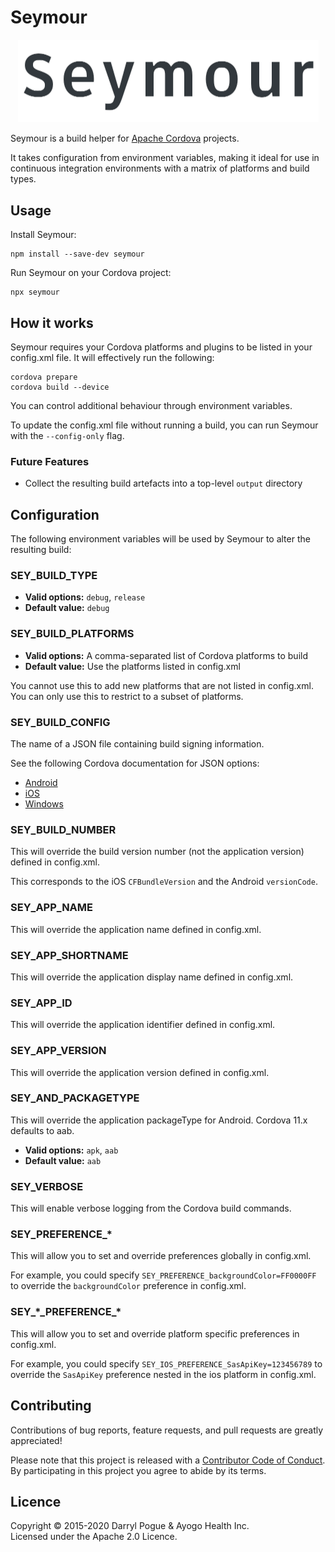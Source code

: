 Seymour
=======

<p align="center">
  <img alt="" width="481" src="https://raw.githubusercontent.com/dpogue/seymour/master/seymour.png">
</p>

Seymour is a build helper for [Apache Cordova](https://cordova.apache.org)
projects.

It takes configuration from environment variables, making it ideal for use in
continuous integration environments with a matrix of platforms and build types.


Usage
-----

Install Seymour:

```
npm install --save-dev seymour
```

Run Seymour on your Cordova project:

```
npx seymour
```


How it works
------------

Seymour requires your Cordova platforms and plugins to be listed in your
config.xml file. It will effectively run the following:

```
cordova prepare
cordova build --device
```

You can control additional behaviour through environment variables.

To update the config.xml file without running a build, you can run Seymour with
the `--config-only` flag.

### Future Features

* Collect the resulting build artefacts into a top-level `output` directory


Configuration
-------------

The following environment variables will be used by Seymour to alter the
resulting build:

### SEY_BUILD_TYPE

* **Valid options:** `debug`, `release`
* **Default value:** `debug`

### SEY_BUILD_PLATFORMS

* **Valid options:** A comma-separated list of Cordova platforms to build
* **Default value:** Use the platforms listed in config.xml

You cannot use this to add new platforms that are not listed in config.xml. You
can only use this to restrict to a subset of platforms.

### SEY_BUILD_CONFIG

The name of a JSON file containing build signing information.

See the following Cordova documentation for JSON options:
* [Android](http://cordova.apache.org/docs/en/latest/guide/platforms/android/index.html#using-buildjson)
* [iOS](http://cordova.apache.org/docs/en/latest/guide/platforms/ios/index.html#using-buildjson)
* [Windows](http://cordova.apache.org/docs/en/latest/guide/platforms/win8/index.html#signing-an-app)

### SEY_BUILD_NUMBER

This will override the build version number (not the application version)
defined in config.xml.

This corresponds to the iOS `CFBundleVersion` and the Android `versionCode`.

### SEY_APP_NAME

This will override the application name defined in config.xml.

### SEY_APP_SHORTNAME

This will override the application display name defined in config.xml.

### SEY_APP_ID

This will override the application identifier defined in config.xml.

### SEY_APP_VERSION

This will override the application version defined in config.xml.

### SEY_AND_PACKAGETYPE

This will override the application packageType for Android. Cordova 11.x defaults to aab.

* **Valid options:** `apk`, `aab`
* **Default value:** `aab`

### SEY_VERBOSE

This will enable verbose logging from the Cordova build commands.

### SEY_PREFERENCE_*

This will allow you to set and override preferences globally in config.xml.

For example, you could specify `SEY_PREFERENCE_backgroundColor=FF0000FF` to
override the `backgroundColor` preference in config.xml.

### SEY_\*\_PREFERENCE\_\*

This will allow you to set and override platform specific preferences in config.xml.

For example, you could specify `SEY_IOS_PREFERENCE_SasApiKey=123456789` to
override the `SasApiKey` preference nested in the ios platform in config.xml.


Contributing
------------

Contributions of bug reports, feature requests, and pull requests are greatly appreciated!

Please note that this project is released with a [Contributor Code of Conduct](https://github.com/dpogue/seymour/blob/master/CODE_OF_CONDUCT.md). By participating in this project you agree to abide by its terms.

Licence
-------

Copyright © 2015-2020 Darryl Pogue & Ayogo Health Inc.  
Licensed under the Apache 2.0 Licence.
